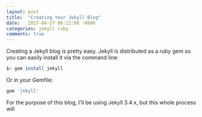 ```yaml
---
layout: post
title:  "Creating Your Jekyll Blog"
date:   2017-04-27 06:12:00 -0800
categories: jekyll ruby
comments: true
---
```


Creating a Jekyll blog is pretty easy. Jekyll is distributed as a ruby gem so
you can easily install it via the command line:

```bash
$> gem install jekyll
```

Or in your Gemfile:

```ruby
gem 'jekyll'
```

For the purpose of this blog, I'll be using Jekyll 3.4.x, but this whole
process will
